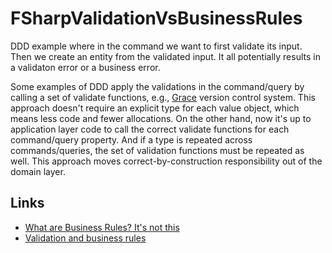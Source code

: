 # FSharpValidationVsBusinessRules

DDD example where in the command we want to first validate its input. Then we
create an entity from the validated input. It all potentially results in a
validaton error or a business error.

Some examples of DDD apply the validations in the command/query by calling a set
of validate functions, e.g., [Grace](https://github.com/ScottArbeit/Grace)
version control system. This approach doesn't require an explicit type for each
value object, which means less code and fewer allocations. On the other hand,
now it's up to application layer code to call the correct validate functions for
each command/query property. And if a type is repeated across commands/queries,
the set of validation functions must be repeated as well. This approach moves
correct-by-construction responsibility out of the domain layer.

## Links

- [What are Business Rules? It's not this](https://www.youtube.com/watch?v=FbYcIqVmGRk)
- [Validation and business rules](https://blog.ploeh.dk/2023/06/26/validation-and-business-rules)
